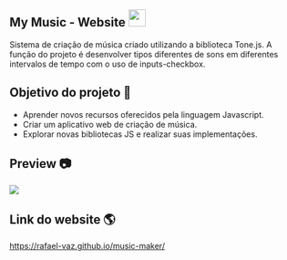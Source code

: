 ## My Music - Website <img height="30px" src="https://raw.githubusercontent.com/rafael-vaz/music-maker-javascript/a8365d6d830ae243ab4f1a650fd5fb094995f62d/image/icone.svg">

Sistema de criação de música criado utilizando a biblioteca Tone.js. A função do projeto é desenvolver tipos diferentes de sons em diferentes intervalos de tempo com o uso de inputs-checkbox.

## Objetivo do projeto :rocket:

- Aprender novos recursos oferecidos pela linguagem Javascript.
- Criar um aplicativo web de criação de música.
- Explorar novas bibliotecas JS e realizar suas implementações.

## Preview 📷

<img src="https://github.com/rafael-vaz/music-maker-javascript/blob/main/image/preview.png?raw=true">

## Link do website 🌎

https://rafael-vaz.github.io/music-maker/


